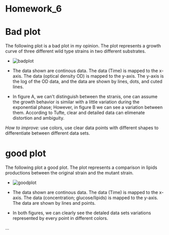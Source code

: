 Homework\_6
================

# Bad plot

The following plot is a bad plot in my opinion. The plot represents a growth curve of three different wild type strains in two different substrates.

-   ![badplot](/Users/AliAbdulaziz/Desktop/UTK/Fall2021/MICR575/MICR_575/bad_plot.png)

-   The data shown are continous data. The data (Time) is mapped to the x-axis. The data (optical density OD) is mapped to the y-axis. The y-axis is the log of the OD data, and the data are shown by lines, dots, and cuted lines.

-   In figure A, we can't distinguish between the stranis, one can assume the growth behavior is similar with a little variation during the exponential phase; However, in figure B we can see a variation between them. According to Tufte, clear and detailed data can elimenate distortion and ambiguity.

*How to improve:* use colors, use clear data points with different shapes to differentiate between different data sets.

# good plot

The following plot a good plot. The plot represents a comparison in lipids productions between the original strain and the mutant strain.

-   ![goodplot](/Users/AliAbdulaziz/Desktop/UTK/Fall2021/MICR575/MICR_575/good_plot.png)

-   The data shown are continous data. The data (Time) is mapped to the x-axis. The data (concentration; glucose/lipids) is mapped to the y-axis. The data are shown by lines and points.

-   In both figures, we can clearly see the detaled data sets variations represented by every point in different colors.

...

